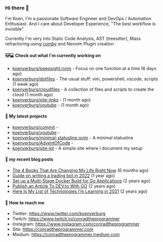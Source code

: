 ### Hi there 👋

I'm Koen, I'm a passionate Software Engineer and DevOps / Automation Enthusiast. And I care about Developer Experience, "The best workflow is invisible".

Currently I'm very into Static Code Analysis, AST (treesitter), Mass refractoring using [comby](https://comby.dev) and Neovim Plugin creation

#### 🐱💻  Check out what I'm currently working on

- [koenverburg/peepsight.nvim](https://github.com/koenverburg/peepsight.nvim) - Focus on one function at a time (6 days ago)
- [koenverburg/dotfiles](https://github.com/koenverburg/dotfiles) - The usual stuff: vim, powershell, vscode, scripts (1 week ago)
- [koenverburg/cloudfiles](https://github.com/koenverburg/cloudfiles) - A collection of files and scripts to create the cloud (1 month ago)
- [koenverburg/site-links](https://github.com/koenverburg/site-links) -  (1 month ago)
- [koenverburg/youtube](https://github.com/koenverburg/youtube) -  (1 month ago)

#### 👀 My latest projects

- [koenverburg/commit](https://github.com/koenverburg/commit) - 
- [koenverburg/youtube](https://github.com/koenverburg/youtube) - 
- [koenverburg/minimal-statusline.nvim](https://github.com/koenverburg/minimal-statusline.nvim) - A minimal statusline
- [koenverburg/AdventOfCode](https://github.com/koenverburg/AdventOfCode) - 
- [koenverburg/site-kit](https://github.com/koenverburg/site-kit) - A simple site where I document my setup

#### 📜 my recent blog posts

- [The 4 Books That Are Changing My Life Right Now](https://conradtheprogrammer.medium.com/the-4-books-that-are-changing-my-life-right-now-af4e6a793678?source=rss-405b29f48feb------2) (6 months ago)
- [Guide on writing a trading bot in 2022](https://conradtheprogrammer.medium.com/guide-on-writing-a-trading-bot-in-2022-56051df4e0ef?source=rss-405b29f48feb------2) (1 year ago)
- [Set up a Multi-Stage Docker Build for Go Applications](https://medium.com/codex/set-up-a-multi-stage-docker-build-for-go-applications-a37113791b4f?source=rss-405b29f48feb------2) (2 years ago)
- [Publish an Article To DEV.to With GO](https://conradtheprogrammer.medium.com/publish-an-article-to-dev-to-with-go-48f5f8a64aa6?source=rss-405b29f48feb------2) (2 years ago)
- [Here Is My List of Technologies I’m Learning in 2021](https://medium.com/codex/here-is-my-list-of-technologies-im-learning-in-2021-e1aa6041ceac?source=rss-405b29f48feb------2) (2 years ago)

#### 📨 How to reach me

- Twitter: https://www.twitter.com/koenverburg
- Twitch: https://www.twitch.tv/conradtheprogrammer
- Instagram: https://www.instagram.com/conradtheprogrammer
- Site: https://conradtheprogrammer.com
- Medium: https://conradtheprogrammer.medium.com
